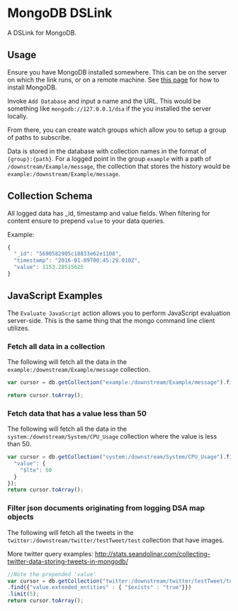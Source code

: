 # MongoDB DSLink

A DSLink for MongoDB.

## Usage

Ensure you have MongoDB installed somewhere. This can be on the server on which the link runs, or on a remote machine. See [this page](https://docs.mongodb.org/manual/installation/) for how to install MongoDB.

Invoke `Add Database` and input a name and the URL. This would be something like `mongodb://127.0.0.1/dsa` if the you installed the server locally.

From there, you can create watch groups which allow you to setup a group of paths to subscribe.

Data is stored in the database with collection names in the format of `{group}:{path}`.
For a logged point in the group `example` with a path of `/downstream/Example/message`, the collection that stores the history would be `example:/downstream/Example/message`.

## Collection Schema

All logged data has _id, timestamp and value fields. When filtering for content ensure to prepend `value` to your data queries.

Example:
```js
{
  "_id": "5690582905c18833e62e1108",
  "timestamp": "2016-01-09T00:45:29.010Z",
  "value": 1153.28515625
}
```

## JavaScript Examples

The `Evaluate JavaScript` action allows you to perform JavaScript evaluation server-side.
This is the same thing that the mongo command line client utilizes.

### Fetch all data in a collection

The following will fetch all the data in the `example:/downstream/Example/message` collection.

```js
var cursor = db.getCollection("example:/downstream/Example/message").find();

return cursor.toArray();
```

### Fetch data that has a value less than 50

The following will fetch all the data in the `system:/downstream/System/CPU_Usage` collection where the value is less than 50.

```js
var cursor = db.getCollection("system:/downstream/System/CPU_Usage").find({
  "value": {
    "$lte": 50
  }
});
return cursor.toArray();
```
### Filter json documents originating from logging DSA map objects

The following will fetch all the tweets in the `twitter:/downstream/twitter/testTweet/test` collection that have images.

More twitter query examples: http://stats.seandolinar.com/collecting-twitter-data-storing-tweets-in-mongodb/

```js
//Note the prepended 'value'
var cursor = db.getCollection("twitter:/downstream/twitter/testTweet/test")
.find({"value.extended_entities" : { "$exists" : "true"}})
.limit(5);
return cursor.toArray();
```
